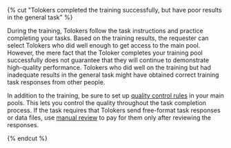 {% cut "Tolokers completed the training successfully, but have poor results in the general task" %}

During the training, Tolokers follow the task instructions and practice completing your tasks. Based on the training results, the requester can select Tolokers who did well enough to get access to the main pool. However, the mere fact that the Toloker completes your training pool successfully does not guarantee that they will continue to demonstrate high-quality performance. Tolokers who did well on the training but had inadequate results in the general task might have obtained correct training task responses from other people.

In addition to the training, be sure to set up [quality control rules](../../../../guide/concepts/control.md) in your main pools. This lets you control the quality throughout the task completion process. If the task requires that Tolokers send free-format task responses or data files, use [manual review](../../../../guide/concepts/offline-accept.md) to pay for them only after reviewing the responses.

{% endcut %}